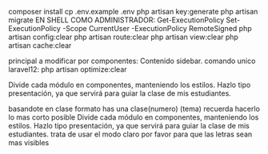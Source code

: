 composer install
cp .env.example .env
php artisan key:generate
php artisan migrate
EN SHELL COMO ADMINISTRADOR: 
Get-ExecutionPolicy 
Set-ExecutionPolicy -Scope CurrentUser -ExecutionPolicy RemoteSigned
php artisan config:clear
php artisan route:clear 
php artisan view:clear 
php artisan cache:clear

principal a modificar por componentes: Contenido sidebar.
comando unico laravel12: php artisan optimize:clear

Divide cada módulo en componentes, manteniendo los estilos. Hazlo tipo presentación, ya que servirá para guiar la clase de mis estudiantes.

basandote en clase formato has una clase(numero) (tema) recuerda hacerlo lo mas corto posible Divide cada módulo en componentes, manteniendo los estilos. Hazlo tipo presentación, ya que servirá para guiar la clase de mis estudiantes. trata de usar el modo claro por favor para que las letras sean mas visibles